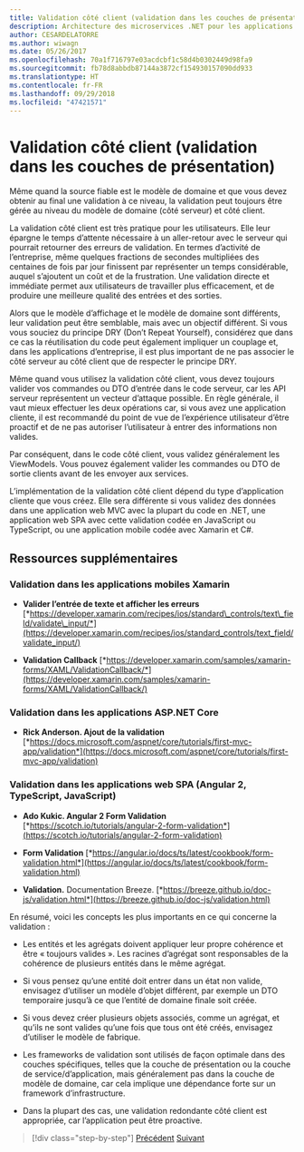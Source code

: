 ```yaml
---
title: Validation côté client (validation dans les couches de présentation)
description: Architecture des microservices .NET pour les applications .NET en conteneur | Validation côté client (validation dans les couches de présentation)
author: CESARDELATORRE
ms.author: wiwagn
ms.date: 05/26/2017
ms.openlocfilehash: 70a1f716797e03acdcbf1c58d4b0302449d98fa9
ms.sourcegitcommit: fb78d8abbdb87144a3872cf154930157090dd933
ms.translationtype: HT
ms.contentlocale: fr-FR
ms.lasthandoff: 09/29/2018
ms.locfileid: "47421571"
---
```

# <a name="client-side-validation-validation-in-the-presentation-layers"></a>Validation côté client (validation dans les couches de présentation)

Même quand la source fiable est le modèle de domaine et que vous devez obtenir au final une validation à ce niveau, la validation peut toujours être gérée au niveau du modèle de domaine (côté serveur) et côté client.

La validation côté client est très pratique pour les utilisateurs. Elle leur épargne le temps d’attente nécessaire à un aller-retour avec le serveur qui pourrait retourner des erreurs de validation. En termes d’activité de l’entreprise, même quelques fractions de secondes multipliées des centaines de fois par jour finissent par représenter un temps considérable, auquel s’ajoutent un coût et de la frustration. Une validation directe et immédiate permet aux utilisateurs de travailler plus efficacement, et de produire une meilleure qualité des entrées et des sorties.

Alors que le modèle d’affichage et le modèle de domaine sont différents, leur validation peut être semblable, mais avec un objectif différent. Si vous vous souciez du principe DRY (Don’t Repeat Yourself), considérez que dans ce cas la réutilisation du code peut également impliquer un couplage et, dans les applications d’entreprise, il est plus important de ne pas associer le côté serveur au côté client que de respecter le principe DRY.

Même quand vous utilisez la validation côté client, vous devez toujours valider vos commandes ou DTO d’entrée dans le code serveur, car les API serveur représentent un vecteur d’attaque possible. En règle générale, il vaut mieux effectuer les deux opérations car, si vous avez une application cliente, il est recommandé du point de vue de l’expérience utilisateur d’être proactif et de ne pas autoriser l’utilisateur à entrer des informations non valides.

Par conséquent, dans le code côté client, vous validez généralement les ViewModels. Vous pouvez également valider les commandes ou DTO de sortie clients avant de les envoyer aux services.

L’implémentation de la validation côté client dépend du type d’application cliente que vous créez. Elle sera différente si vous validez des données dans une application web MVC avec la plupart du code en .NET, une application web SPA avec cette validation codée en JavaScript ou TypeScript, ou une application mobile codée avec Xamarin et C#.

## <a name="additional-resources"></a>Ressources supplémentaires

### <a name="validation-in-xamarin-mobile-apps"></a>Validation dans les applications mobiles Xamarin

-   **Valider l’entrée de texte et afficher les erreurs**
    [*https://developer.xamarin.com/recipes/ios/standard\_controls/text\_field/validate\_input/*](https://developer.xamarin.com/recipes/ios/standard_controls/text_field/validate_input/)

-   **Validation Callback**
    [*https://developer.xamarin.com/samples/xamarin-forms/XAML/ValidationCallback/*](https://developer.xamarin.com/samples/xamarin-forms/XAML/ValidationCallback/)

### <a name="validation-in-aspnet-core-apps"></a>Validation dans les applications ASP.NET Core

-   **Rick Anderson. Ajout de la validation**
    [*https://docs.microsoft.com/aspnet/core/tutorials/first-mvc-app/validation*](https://docs.microsoft.com/aspnet/core/tutorials/first-mvc-app/validation)

### <a name="validation-in-spa-web-apps-angular-2-typescript-javascript"></a>Validation dans les applications web SPA (Angular 2, TypeScript, JavaScript)

-   **Ado Kukic. Angular 2 Form Validation**
    [*https://scotch.io/tutorials/angular-2-form-validation*](https://scotch.io/tutorials/angular-2-form-validation)

-   **Form Validation**
    [*https://angular.io/docs/ts/latest/cookbook/form-validation.html*](https://angular.io/docs/ts/latest/cookbook/form-validation.html)

-   **Validation.** Documentation Breeze.
    [*https://breeze.github.io/doc-js/validation.html*](https://breeze.github.io/doc-js/validation.html)

En résumé, voici les concepts les plus importants en ce qui concerne la validation :

- Les entités et les agrégats doivent appliquer leur propre cohérence et être « toujours valides ». Les racines d’agrégat sont responsables de la cohérence de plusieurs entités dans le même agrégat.

- Si vous pensez qu’une entité doit entrer dans un état non valide, envisagez d’utiliser un modèle d’objet différent, par exemple un DTO temporaire jusqu’à ce que l’entité de domaine finale soit créée.

- Si vous devez créer plusieurs objets associés, comme un agrégat, et qu’ils ne sont valides qu’une fois que tous ont été créés, envisagez d’utiliser le modèle de fabrique.

- Les frameworks de validation sont utilisés de façon optimale dans des couches spécifiques, telles que la couche de présentation ou la couche de service/d’application, mais généralement pas dans la couche de modèle de domaine, car cela implique une dépendance forte sur un framework d’infrastructure.

- Dans la plupart des cas, une validation redondante côté client est appropriée, car l’application peut être proactive.

>[!div class="step-by-step"]
[Précédent](domain-model-layer-validations.md)
[Suivant](domain-events-design-implementation.md)